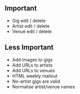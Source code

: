 Important
---------

* Gig edit / delete
* Artist edit / delete
* Venue edit / delete

Less Important
--------

* Add images to gigs
* Add URLs to artists
* Add URLs to venues
* HTML weekly mailout
* No-artist gigs are valid
* Normalise artist/venue names
